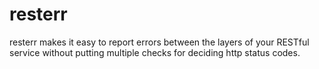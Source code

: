 # resterr
resterr makes it easy to report errors between the layers of your RESTful service without putting multiple checks for deciding http status codes.

